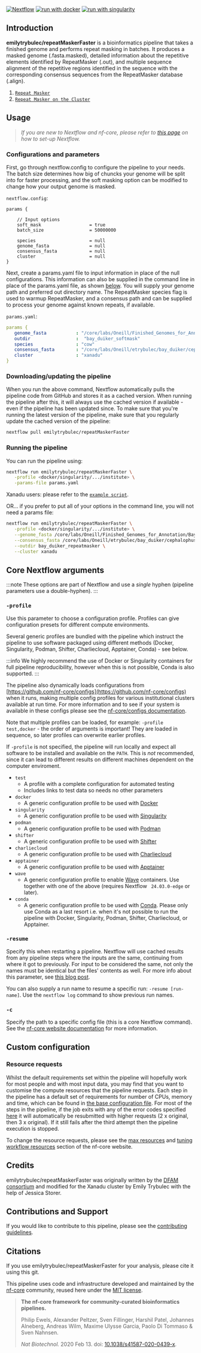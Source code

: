 [![Nextflow](https://img.shields.io/badge/nextflow%20DSL2-%E2%89%A523.04.0-23aa62.svg)](https://www.nextflow.io/)
[![run with docker](https://img.shields.io/badge/run%20with-docker-0db7ed?labelColor=000000&logo=docker)](https://www.docker.com/)
[![run with singularity](https://img.shields.io/badge/run%20with-singularity-1d355c.svg?labelColor=000000)](https://sylabs.io/docs/)

## Introduction

**emilytrybulec/repeatMaskerFaster** is a bioinformatics pipeline that takes a finished genome and performs repeat masking in batches. It produces a masked genome (.fasta.masked), detailed information about the repetitive elements identified by RepeatMasker (.out), and multiple sequence alignment of the repetitive regions identified in the sequence with the corresponding consensus sequences from the RepeatMasker database (.align). 

1. [`Repeat Masker`](https://www.repeatmasker.org/)
2. [`Repeat Masker on the Cluster`](https://github.com/Dfam-consortium/RepeatMasker_Nextflow)
   

## Usage

> _If you are new to Nextflow and nf-core, please refer to [this page](https://nf-co.re/docs/usage/installation) on how to set-up Nextflow._

### Configurations and parameters

First, go through nextflow.config to configure the pipeline to your needs. The batch size determines how big of chuncks your genome will be split into for faster processing, and the soft masking option can be modified to change how your output genome is masked.  


`nextflow.config`:

```config
params {

    // Input options
    soft_mask                  = true
    batch_size                 = 50000000

    species                    = null
    genome_fasta               = null
    consensus_fasta            = null
    cluster                    = null
}
```


Next, create a params.yaml file to input information in place of the null configurations. This information can also be supplied in the command line in place of the params.yaml file, as shown [below](#running-the-pipeline). You will supply your genome path and preferred out directory name. The RepeatMasker species flag is used to warmup RepeatMasker, and a consensus path and can be supplied to process your genome against known repeats, if available.     
  
`params.yaml`:

```yaml
params {
   genome_fasta           : "/core/labs/Oneill/Finished_Genomes_for_Annotation/BayDuikerCDO11_5Jan2023_RaconR3.fasta"
   outdir                 :  "bay_duiker_softmask"
   species                : "cow"
   consensus_fasta        : "/core/labs/Oneill/etrybulec/bay_duiker/cephalophus_dorsalis_ad.fa"
   cluster                : "xanadu"
}
```

### Downloading/updating the pipeline

When you run the above command, Nextflow automatically pulls the pipeline code from GitHub and stores it as a cached version. When running the pipeline after this, it will always use the cached version if available - even if the pipeline has been updated since. To make sure that you're running the latest version of the pipeline, make sure that you regularly update the cached version of the pipeline:

```bash
nextflow pull emilytrybulec/repeatMaskerFaster
```

### Running the pipeline

You can run the pipeline using:

```bash
nextflow run emilytrybulec/repeatMaskerFaster \
   -profile <docker/singularity/.../institute> \
   -params-file params.yaml
```

Xanadu users: please refer to the [`example script`](https://github.com/emilytrybulec/repeatMaskerFaster/blob/main/nextflow.sh).    

OR... if you prefer to put all of your options in the command line, you will not need a params file:  
```bash
nextflow run emilytrybulec/repeatMaskerFaster \
   -profile <docker/singularity/.../institute> \
   --genome_fasta /core/labs/Oneill/Finished_Genomes_for_Annotation/BayDuikerCDO11_5Jan2023_RaconR3.fasta \
   --consensus_fasta /core/labs/Oneill/etrybulec/bay_duiker/cephalophus_dorsalis_ad.fa \
   --outdir bay_duiker_repeatmasker \
   --cluster xanadu
```

## Core Nextflow arguments

:::note
These options are part of Nextflow and use a _single_ hyphen (pipeline parameters use a double-hyphen).
:::

### `-profile`

Use this parameter to choose a configuration profile. Profiles can give configuration presets for different compute environments.

Several generic profiles are bundled with the pipeline which instruct the pipeline to use software packaged using different methods (Docker, Singularity, Podman, Shifter, Charliecloud, Apptainer, Conda) - see below.

:::info
We highly recommend the use of Docker or Singularity containers for full pipeline reproducibility, however when this is not possible, Conda is also supported.
:::

The pipeline also dynamically loads configurations from [https://github.com/nf-core/configs](https://github.com/nf-core/configs) when it runs, making multiple config profiles for various institutional clusters available at run time. For more information and to see if your system is available in these configs please see the [nf-core/configs documentation](https://github.com/nf-core/configs#documentation).

Note that multiple profiles can be loaded, for example: `-profile test,docker` - the order of arguments is important!
They are loaded in sequence, so later profiles can overwrite earlier profiles.

If `-profile` is not specified, the pipeline will run locally and expect all software to be installed and available on the `PATH`. This is _not_ recommended, since it can lead to different results on different machines dependent on the computer enviroment.

- `test`
  - A profile with a complete configuration for automated testing
  - Includes links to test data so needs no other parameters
- `docker`
  - A generic configuration profile to be used with [Docker](https://docker.com/)
- `singularity`
  - A generic configuration profile to be used with [Singularity](https://sylabs.io/docs/)
- `podman`
  - A generic configuration profile to be used with [Podman](https://podman.io/)
- `shifter`
  - A generic configuration profile to be used with [Shifter](https://nersc.gitlab.io/development/shifter/how-to-use/)
- `charliecloud`
  - A generic configuration profile to be used with [Charliecloud](https://hpc.github.io/charliecloud/)
- `apptainer`
  - A generic configuration profile to be used with [Apptainer](https://apptainer.org/)
- `wave`
  - A generic configuration profile to enable [Wave](https://seqera.io/wave/) containers. Use together with one of the above (requires Nextflow ` 24.03.0-edge` or later).
- `conda`
  - A generic configuration profile to be used with [Conda](https://conda.io/docs/). Please only use Conda as a last resort i.e. when it's not possible to run the pipeline with Docker, Singularity, Podman, Shifter, Charliecloud, or Apptainer.

### `-resume`

Specify this when restarting a pipeline. Nextflow will use cached results from any pipeline steps where the inputs are the same, continuing from where it got to previously. For input to be considered the same, not only the names must be identical but the files' contents as well. For more info about this parameter, see [this blog post](https://www.nextflow.io/blog/2019/demystifying-nextflow-resume.html).

You can also supply a run name to resume a specific run: `-resume [run-name]`. Use the `nextflow log` command to show previous run names.

### `-c`

Specify the path to a specific config file (this is a core Nextflow command). See the [nf-core website documentation](https://nf-co.re/usage/configuration) for more information.

## Custom configuration

### Resource requests

Whilst the default requirements set within the pipeline will hopefully work for most people and with most input data, you may find that you want to customise the compute resources that the pipeline requests. Each step in the pipeline has a default set of requirements for number of CPUs, memory and time, which can be found in [the base configuration file](https://github.com/emilytrybulec/repeatMaskerFaster/blob/main/conf/base.config). For most of the steps in the pipeline, if the job exits with any of the error codes specified [here](https://github.com/nf-core/rnaseq/blob/4c27ef5610c87db00c3c5a3eed10b1d161abf575/conf/base.config#L18) it will automatically be resubmitted with higher requests (2 x original, then 3 x original). If it still fails after the third attempt then the pipeline execution is stopped.

To change the resource requests, please see the [max resources](https://nf-co.re/docs/usage/configuration#max-resources) and [tuning workflow resources](https://nf-co.re/docs/usage/configuration#tuning-workflow-resources) section of the nf-core website.


## Credits

emilytrybulec/repeatMaskerFaster was originally written by the [DFAM consortium](https://github.com/Dfam-consortium/RepeatMasker_Nextflow) and modified for the Xanadu cluster by Emily Trybulec with the help of Jessica Storer.


## Contributions and Support

If you would like to contribute to this pipeline, please see the [contributing guidelines](.github/CONTRIBUTING.md).

## Citations
If you use emilytrybulec/repeatMaskerFaster for your analysis, please cite it using this git.


This pipeline uses code and infrastructure developed and maintained by the [nf-core](https://nf-co.re) community, reused here under the [MIT license](https://github.com/nf-core/tools/blob/master/LICENSE).

> **The nf-core framework for community-curated bioinformatics pipelines.**
>
> Philip Ewels, Alexander Peltzer, Sven Fillinger, Harshil Patel, Johannes Alneberg, Andreas Wilm, Maxime Ulysse Garcia, Paolo Di Tommaso & Sven Nahnsen.
>
> _Nat Biotechnol._ 2020 Feb 13. doi: [10.1038/s41587-020-0439-x](https://dx.doi.org/10.1038/s41587-020-0439-x).
